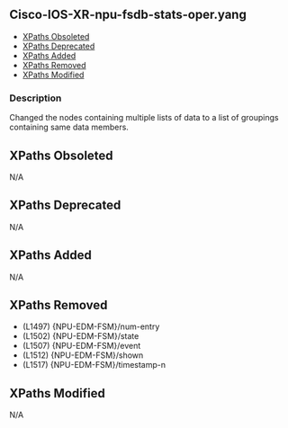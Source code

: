## Cisco-IOS-XR-npu-fsdb-stats-oper.yang

- [XPaths Obsoleted](#xpaths-obsoleted)
- [XPaths Deprecated](#xpaths-deprecated)
- [XPaths Added](#xpaths-added)
- [XPaths Removed](#xpaths-removed)
- [XPaths Modified](#xpaths-modified)

### Description

Changed the nodes containing multiple lists of data to a list of groupings containing same data members.

## XPaths Obsoleted

N/A

## XPaths Deprecated

N/A

## XPaths Added

N/A

## XPaths Removed

- (L1497)	{NPU-EDM-FSM}/num-entry
- (L1502)	{NPU-EDM-FSM}/state
- (L1507)	{NPU-EDM-FSM}/event
- (L1512)	{NPU-EDM-FSM}/shown
- (L1517)	{NPU-EDM-FSM}/timestamp-n

## XPaths Modified

N/A

